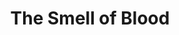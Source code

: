 ---
ep: 76
title: "The Smell of Blood"
imglink: "https://live.staticflickr.com/65535/50998427667_e0ac0fd950_o.jpg"
thumbnail: "https://live.staticflickr.com/65535/50998427667_c11b2f85c9_q.jpg"
alt: >
    A bloody, embroidered scalpel. In the upper right is a brief exchange: &quot;Carnage&quot; &quot;Blood.&quot; &quot;Yeah, blood.&quot; with a small green eye behind a black quill underneath. Another exchange is bottom left: &quot;I was actually a meme for a day or two. You...do know what a meme is don&#x27;t you?&quot; &quot;YES, I KNOW WHAT A MEME IS&quot;. The bottom border is red.
name: "Gwen"
---